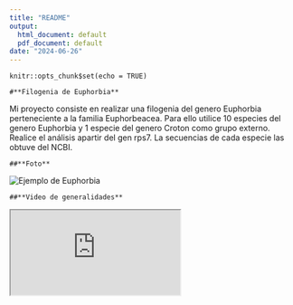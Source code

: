 ```yaml
---
title: "README"
output:
  html_document: default
  pdf_document: default
date: "2024-06-26"
---
```


```{r setup, include=FALSE}
knitr::opts_chunk$set(echo = TRUE)
```

```{r}
#**Filogenia de Euphorbia**
```

Mi proyecto consiste en realizar una filogenia del genero Euphorbia perteneciente a la familia Euphorbeacea. Para ello utilice 10 especies del genero Euphorbia y 1 especie del genero Croton como grupo externo. Realice el análisis apartir del gen rps7. La secuencias de cada especie las obtuve del NCBI. 

```{r}
##**Foto**
```

![Ejemplo de Euphorbia](https://upload.wikimedia.org/wikipedia/commons/1/18/Euphorbia_obesa_21.JPG) 

```{r}
##**Video de generalidades**
```

<iframe src="https://www.youtube.com/embed/eoXdWzP6Sto" data-external="1">

</iframe>

